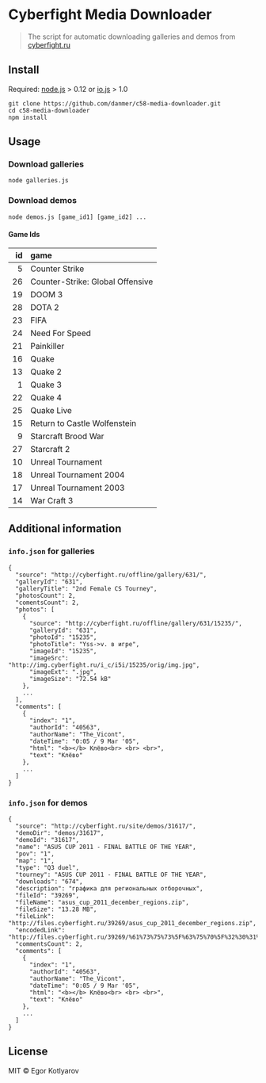 # Cyberfight Media Downloader

>  The script for automatic downloading galleries and demos from [cyberfight.ru](http://cyberfight.ru)

## Install

Required: [node.js](https://nodejs.org/) > 0.12 or [io.js](https://iojs.org) > 1.0

```
git clone https://github.com/danmer/c58-media-downloader.git
cd c58-media-downloader
npm install
```

## Usage

### Download galleries

```
node galleries.js
```

### Download demos

```
node demos.js [game_id1] [game_id2] ...
```

#### Game Ids

| id | game |
| --:| :--- |
|  5 | Counter Strike |
| 26 | Counter-Strike: Global Offensive |
| 19 | DOOM 3 |
| 28 | DOTA 2 |
| 23 | FIFA |
| 24 | Need For Speed |
| 21 | Painkiller |
| 16 | Quake |
| 13 | Quake 2 |
|  1 | Quake 3 |
| 22 | Quake 4 |
| 25 | Quake Live |
| 15 | Return to Castle Wolfenstein |
|  9 | Starcraft Brood War |
| 27 | Starcraft 2 |
| 10 | Unreal Tournament |
| 18 | Unreal Tournament 2004 |
| 17 | Unreal Tournament 2003 |
| 14 | War Craft 3 |

## Additional information

### `info.json` for galleries
```
{
  "source": "http://cyberfight.ru/offline/gallery/631/",
  "galleryId": "631",
  "galleryTitle": "2nd Female CS Tourney",
  "photosCount": 2,
  "comentsCount": 2,
  "photos": [
    {
      "source": "http://cyberfight.ru/offline/gallery/631/15235/",
      "galleryId": "631",
      "photoId": "15235",
      "photoTitle": "Yss->v. в игре",
      "imageId": "15235",
      "imageSrc": "http://img.cyberfight.ru/i_c/i5i/15235/orig/img.jpg",
      "imageExt": ".jpg",
      "imageSize": "72.54 kB"
    },
    ...
  ],
  "comments": [
    {
      "index": "1",
      "authorId": "40563",
      "authorName": "The_Vicont",
      "dateTime": "0:05 / 9 Mar '05",
      "html": "<b></b> Клёво<br> <br> <br>",
      "text": "Клёво"
    },
    ...
  ]
}
```

### `info.json` for demos
```
{
  "source": "http://cyberfight.ru/site/demos/31617/",
  "demoDir": "demos/31617",
  "demoId": "31617",
  "name": "ASUS CUP 2011 - FINAL BATTLE OF THE YEAR",
  "pov": "1",
  "map": "1",
  "type": "Q3 duel",
  "tourney": "ASUS CUP 2011 - FINAL BATTLE OF THE YEAR",
  "downloads": "674",
  "description": "графика для региональных отборочных",
  "fileId": "39269",
  "fileName": "asus_cup_2011_december_regions.zip",
  "fileSize": "13.28 MB",
  "fileLink": "http://files.cyberfight.ru/39269/asus_cup_2011_december_regions.zip",
  "encodedLink": "http://files.cyberfight.ru/39269/%61%73%75%73%5F%63%75%70%5F%32%30%31%31%5F%64%65%63%65%6D%62%65%72%5F%72%65%67%69%6F%6E%73%2E%7A%69%70",
  "commentsCount": 2,
  "comments": [
    {
      "index": "1",
      "authorId": "40563",
      "authorName": "The_Vicont",
      "dateTime": "0:05 / 9 Mar '05",
      "html": "<b></b> Клёво<br> <br> <br>",
      "text": "Клёво"
    },
    ...
  ]
}
```

## License

MIT © Egor Kotlyarov
